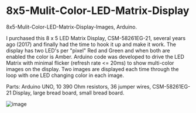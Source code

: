 # 8x5-Mulit-Color-LED-Matrix-Display
8x5-Mulit-Color-LED-Matrix-Display-Images, Arduino.

I purchased this 8 x 5 LED Matrix Display, CSM-58261EG-21, several years ago (2017) and finally had the time to hook it up and make it work. The display has two LED's per "pixel" Red and Green and when both are enabled the color is Amber.
Arduino code was developed to drive the LED Matrix with minimal flicker (refresh rate <= 20ms) to show multi-color images on the display. Two images are displayed each time through the loop with one LED changing color in each image.

Parts: Arduino UNO, 10 390 Ohm resistors, 36 jumper wires, CSM-58261EG-21 Display, large bread board, small bread board.

![image](https://user-images.githubusercontent.com/6855662/148272375-d2266fed-320a-4109-b79f-7b199ebd1a62.png)
